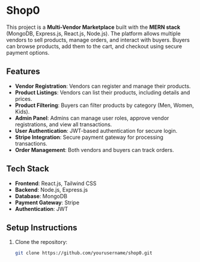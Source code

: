 # Shop0

This project is a **Multi-Vendor Marketplace** built with the **MERN stack** (MongoDB, Express.js, React.js, Node.js). The platform allows multiple vendors to sell products, manage orders, and interact with buyers. Buyers can browse products, add them to the cart, and checkout using secure payment options.

## Features
- **Vendor Registration**: Vendors can register and manage their products.
- **Product Listings**: Vendors can list their products, including details and prices.
- **Product Filtering**: Buyers can filter products by category (Men, Women, Kids).
- **Admin Panel**: Admins can manage user roles, approve vendor registrations, and view all transactions.
- **User Authentication**: JWT-based authentication for secure login.
- **Stripe Integration**: Secure payment gateway for processing transactions.
- **Order Management**: Both vendors and buyers can track orders.

## Tech Stack
- **Frontend**: React.js, Tailwind CSS
- **Backend**: Node.js, Express.js
- **Database**: MongoDB
- **Payment Gateway**: Stripe
- **Authentication**: JWT

## Setup Instructions

1. Clone the repository:
   ```bash
   git clone https://github.com/yourusername/shop0.git
